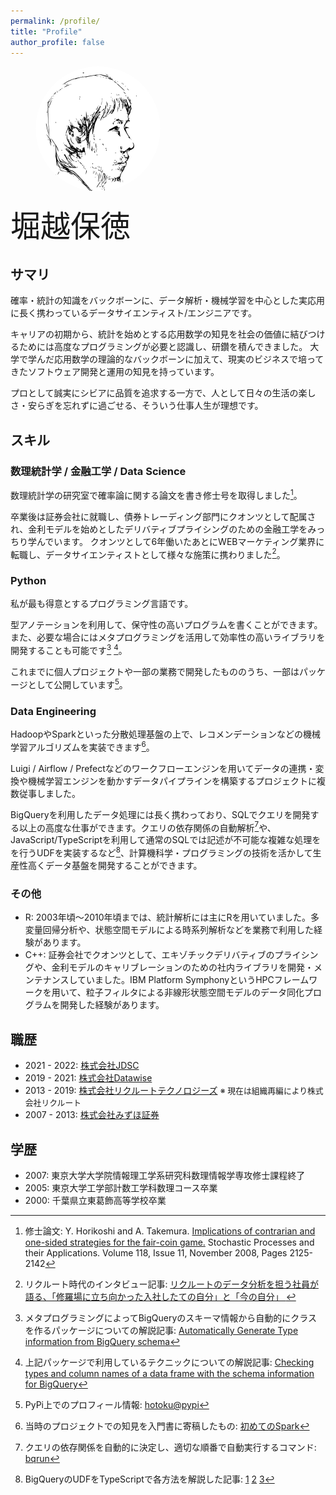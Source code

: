 ```yaml
---
permalink: /profile/
title: "Profile"
author_profile: false
---
```


<figure >
    <img
        style="border-radius: 50%; max-width: 200px"
        src="/assets/images/bio-photo.png" alt="face of author">
</figure>

<div style="font-size: 3rem">
堀越保徳
</div>

## サマリ

確率・統計の知識をバックボーンに、データ解析・機械学習を中心とした実応用に長く携わっているデータサイエンティスト/エンジニアです。

キャリアの初期から、統計を始めとする応用数学の知見を社会の価値に結びつけるためには高度なプログラミングが必要と認識し、研鑽を積んできました。
大学で学んだ応用数学の理論的なバックボーンに加えて、現実のビジネスで培ってきたソフトウェア開発と運用の知見を持っています。

プロとして誠実にシビアに品質を追求する一方で、人として日々の生活の楽しさ・安らぎを忘れずに過ごせる、そういう仕事人生が理想です。

## スキル

### 数理統計学 / 金融工学 / Data Science

数理統計学の研究室で確率論に関する論文を書き修士号を取得しました[^1]。

卒業後は証券会社に就職し、債券トレーディング部門にクオンツとして配属され、金利モデルを始めとしたデリバティブプライシングのための金融工学をみっちり学んでいます。
クオンツとして6年働いたあとにWEBマーケティング業界に転職し、データサイエンティストとして様々な施策に携わりました[^8]。

### Python

私が最も得意とするプログラミング言語です。

型アノテーションを利用して、保守性の高いプログラムを書くことができます。また、必要な場合にはメタプログラミングを活用して効率性の高いライブラリを開発することも可能です[^2] [^3]。

これまでに個人プロジェクトや一部の業務で開発したもののうち、一部はパッケージとして公開しています[^4]。

### Data Engineering

HadoopやSparkといった分散処理基盤の上で、レコメンデーションなどの機械学習アルゴリズムを実装できます[^5]。

Luigi / Airflow / Prefectなどのワークフローエンジンを用いてデータの連携・変換や機械学習エンジンを動かすデータパイプラインを構築するプロジェクトに複数従事しました。

BigQueryを利用したデータ処理には長く携わっており、SQLでクエリを開発する以上の高度な仕事ができます。クエリの依存関係の自動解析[^6]や、JavaScript/TypeScriptを利用して通常のSQLでは記述が不可能な複雑な処理をを行うUDFを実装するなど[^7]、計算機科学・プログラミングの技術を活かして生産性高くデータ基盤を開発することができます。

### その他

- R: 2003年頃〜2010年頃までは、統計解析には主にRを用いていました。多変量回帰分析や、状態空間モデルによる時系列解析などを業務で利用した経験があります。
- C++: 証券会社でクオンツとして、エキゾチックデリバティブのプライシングや、金利モデルのキャリブレーションのための社内ライブラリを開発・メンテナンスしていました。IBM Platform SymphonyというHPCフレームワークを用いて、粒子フィルタによる非線形状態空間モデルのデータ同化プログラムを開発した経験があります。

## 職歴
- 2021 - 2022: [株式会社JDSC](https://jdsc.ai/)
- 2019 - 2021: [株式会社Datawise](https://www.datawise.co.jp/)
- 2013 - 2019: [株式会社リクルートテクノロジーズ](https://www.recruit.co.jp/) <span style="font-size: 0.8rem">※ 現在は組織再編により株式会社リクルート</span>
- 2007 - 2013: [株式会社みずほ証券](https://www.mizuho-sc.com/index.html)

## 学歴
- 2007: 東京大学大学院情報理工学系研究科数理情報学専攻修士課程終了
- 2005: 東京大学工学部計数工学科数理コース卒業
- 2000: 千葉県立東葛飾高等学校卒業

[^1]: 修士論文: Y. Horikoshi and A. Takemura. [Implications of contrarian and one-sided strategies for the fair-coin game.]((https://www.sciencedirect.com/science/article/pii/S0304414907002013))  Stochastic Processes and their Applications. Volume 118, Issue 11, November 2008, Pages 2125-2142

[^2]: メタプログラミングによってBigQueryのスキーマ情報から自動的にクラスを作るパッケージについての解説記事: [Automatically Generate Type information from BigQuery schema](https://medium.com/towardsdev/automatically-generate-type-information-from-bigquery-schema-4beaa53d8d3d)

[^3]: 上記パッケージで利用しているテクニックについての解説記事: [Checking types and column names of a data frame with the schema information for BigQuery](https://medium.com/towardsdev/checking-types-and-column-names-of-a-data-frame-with-the-schema-information-for-bigquery-84382b2b57ff)

[^4]: PyPi上でのプロフィール情報: [hotoku@pypi](https://pypi.org/user/hotoku/)

[^5]: 当時のプロジェクトでの知見を入門書に寄稿したもの: [初めてのSpark](https://www.oreilly.co.jp/books/9784873117348/)

[^6]: クエリの依存関係を自動的に決定し、適切な順番で自動実行するコマンド: [bqrun](https://pypi.org/project/bqrun/)

[^7]: BigQueryのUDFをTypeScriptで各方法を解説した記事: [1](https://qiita.com/hotoku/items/73a1cc037ecd588042ec) [2](https://qiita.com/hotoku/items/4d666c704a25ea9850cd) [3](https://qiita.com/hotoku/items/f9754501021bda169b50)

[^8]: リクルート時代のインタビュー記事: [リクルートのデータ分析を担う社員が語る、「修羅場に立ち向かった入社したての自分」と「今の自分」 ](https://logmi.jp/business/articles/134751)
